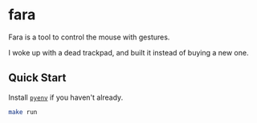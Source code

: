 # fara

Fara is a tool to control the mouse with gestures.

I woke up with a dead trackpad, and built it instead of buying a new one.

## Quick Start

Install [`pyenv`](https://github.com/pyenv/pyenv?tab=readme-ov-file#installation) if you haven't already.

```bash
make run
```

